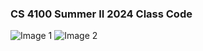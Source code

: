 ### CS 4100 Summer II 2024 Class Code

![Image 1](https://i.imgur.com/TeG77ua.png)
![Image 2](https://i.imgur.com/QoAJ4I7.png)
